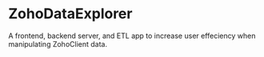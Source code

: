 # ZohoDataExplorer
A frontend, backend server, and ETL app to increase user effeciency when manipulating ZohoClient data.
